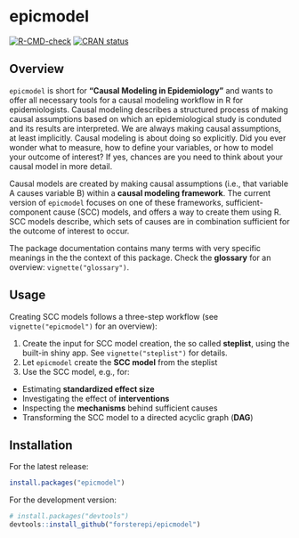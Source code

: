 
<!-- README.md is generated from README.Rmd. Please edit that file -->

# epicmodel

<!-- badges: start -->

[![R-CMD-check](https://github.com/forsterepi/epicmodel/actions/workflows/R-CMD-check.yaml/badge.svg)](https://github.com/forsterepi/epicmodel/actions/workflows/R-CMD-check.yaml)
[![CRAN
status](https://www.r-pkg.org/badges/version/epicmodel)](https://CRAN.R-project.org/package=epicmodel)
<!-- badges: end -->

## Overview

`epicmodel` is short for **“Causal Modeling in Epidemiology”** and wants
to offer all necessary tools for a causal modeling workflow in R for
epidemiologists. Causal modeling describes a structured process of
making causal assumptions based on which an epidemiological study is
conduted and its results are interpreted. We are always making causal
assumptions, at least implicitly. Causal modeling is about doing so
explicitly. Did you ever wonder what to measure, how to define your
variables, or how to model your outcome of interest? If yes, chances are
you need to think about your causal model in more detail.

Causal models are created by making causal assumptions (i.e., that
variable A causes variable B) within a **causal modeling framework**.
The current version of `epicmodel` focuses on one of these frameworks,
sufficient-component cause (SCC) models, and offers a way to create them
using R. SCC models describe, which sets of causes are in combination
sufficient for the outcome of interest to occur.

The package documentation contains many terms with very specific
meanings in the the context of this package. Check the **glossary** for
an overview: `vignette("glossary")`.

## Usage

Creating SCC models follows a three-step workflow (see
`vignette("epicmodel")` for an overview):

1.  Create the input for SCC model creation, the so called **steplist**,
    using the built-in shiny app. See `vignette("steplist")` for
    details.
2.  Let `epicmodel` create the **SCC model** from the steplist
3.  Use the SCC model, e.g., for:

- Estimating **standardized effect size**
- Investigating the effect of **interventions**
- Inspecting the **mechanisms** behind sufficient causes
- Transforming the SCC model to a directed acyclic graph (**DAG**)

## Installation

For the latest release:

``` r
install.packages("epicmodel")
```

For the development version:

``` r
# install.packages("devtools")
devtools::install_github("forsterepi/epicmodel")
```
